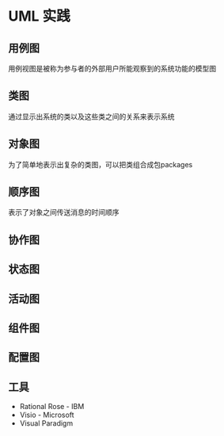 # UML 实践
## 用例图
用例视图是被称为参与者的外部用户所能观察到的系统功能的模型图
## 类图
通过显示出系统的类以及这些类之间的关系来表示系统
## 对象图
为了简单地表示出复杂的类图，可以把类组合成包packages
## 顺序图
表示了对象之间传送消息的时间顺序
## 协作图
## 状态图
## 活动图
## 组件图
## 配置图

## 工具
* Rational Rose - IBM
* Visio - Microsoft
* Visual Paradigm
